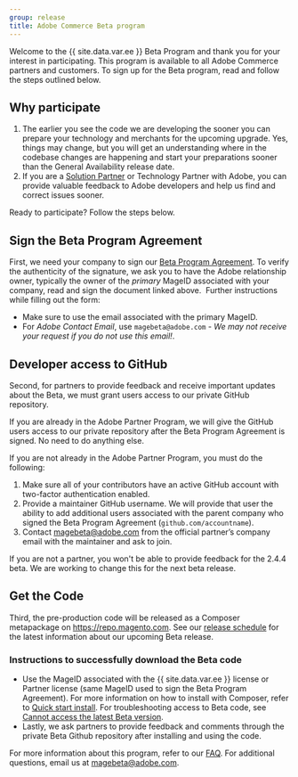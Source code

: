 ```yaml
---
group: release
title: Adobe Commerce Beta program
---
```


Welcome to the {{ site.data.var.ee }} Beta Program and thank you for your interest in participating.
This program is available to all Adobe Commerce partners and customers.
To sign up for the Beta program, read and follow the steps outlined below.

## Why participate

1. The earlier you see the code we are developing the sooner you can prepare your technology and merchants for the upcoming upgrade.
   Yes, things may change, but you will get an understanding where in the codebase changes are happening and start your preparations sooner than the General Availability release date.
1. If you are a [Solution Partner][] or Technology Partner with Adobe, you can provide valuable feedback to Adobe developers and help us find and correct issues sooner.

Ready to participate? Follow the steps below.

## Sign the Beta Program Agreement

First, we need your company to sign our [Beta Program Agreement][].
To verify the authenticity of the signature, we ask you to have the Adobe relationship owner, typically the owner of the _primary_ MageID associated with your company, read and sign the document linked above.
​
Further instructions while filling out the form:

-  Make sure to use the email associated with the primary MageID.
-  For _Adobe Contact Email_, use `magebeta@adobe.com` - _We may not receive your request if you do not use this email!_.

## Developer access to GitHub

Second, for partners to provide feedback and receive important updates about the Beta, we must grant users access to our private GitHub repository.

If you are already in the Adobe Partner Program, we will give the GitHub users access to our private repository after the Beta Program Agreement is signed.
No need to do anything else.

If you are not already in the Adobe Partner Program, you must do the following:

1. Make sure all of your contributors have an active GitHub account with two-factor authentication enabled.
1. Provide a maintainer GitHub username. We will provide that user the ability to add additional users associated with the parent company who signed the Beta Program Agreement (`github.com/accountname`).
1. Contact <magebeta@adobe.com> from the official partner’s company email with the maintainer and ask to join.

If you are not a partner, you won't be able to provide feedback for the 2.4.4 beta. We are working to change this for the next beta release.

## Get the Code

Third, the pre-production code will be released as a Composer metapackage on <https://repo.magento.com>.
See our [release schedule][] for the latest information about our upcoming Beta release.

### Instructions to successfully download the Beta code

-  Use the MageID associated with the {{ site.data.var.ee }} license or Partner license (same MageID used to sign the Beta Program Agreement).
   For more information on how to install with Composer, refer to [Quick start install][].
   For troubleshooting access to Beta code, see [Cannot access the latest Beta version][].
-  Lastly, we ask partners to provide feedback and comments through the private Beta Github repository after installing and using the code.

For more information about this program, refer to our [FAQ][].
For additional questions, email us at <magebeta@adobe.com>.

<!-- Link definitions -->
[Beta Program Agreement]: https://experiencecloudpanel.adobe.com/c/r/mbeta
[Cannot access the latest Beta version]: https://support.magento.com/hc/en-us/articles/360048169471
[FAQ]: https://fieldreadiness-adobe.highspot.com/items/5e5e6b8fc714332f32a7cd96?lfrm=rhp.0
[Quick start install]: {{site.baseurl}}{{site.gdeurl}}/install-gde/composer.html
[release schedule]: {{site.baseurl}}/release/
[Solution Partner]: {{site.baseurl}}/community/contribution-programs.html
